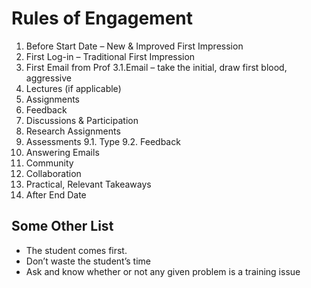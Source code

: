 # Rules of Engagement

1. Before Start Date – New & Improved First Impression
2. First Log-in – Traditional First Impression
3. First Email from Prof
  3.1.Email – take the initial, draw first blood, aggressive
4. Lectures (if applicable)
5. Assignments
6. Feedback
7. Discussions & Participation
8. Research Assignments
9. Assessments
  9.1. Type
  9.2. Feedback
10. Answering Emails
11. Community
12. Collaboration
13. Practical, Relevant Takeaways
14. After End Date

## Some Other List

- The student comes first.
- Don’t waste the student’s time
- Ask and know whether or not any given problem is a training issue 
